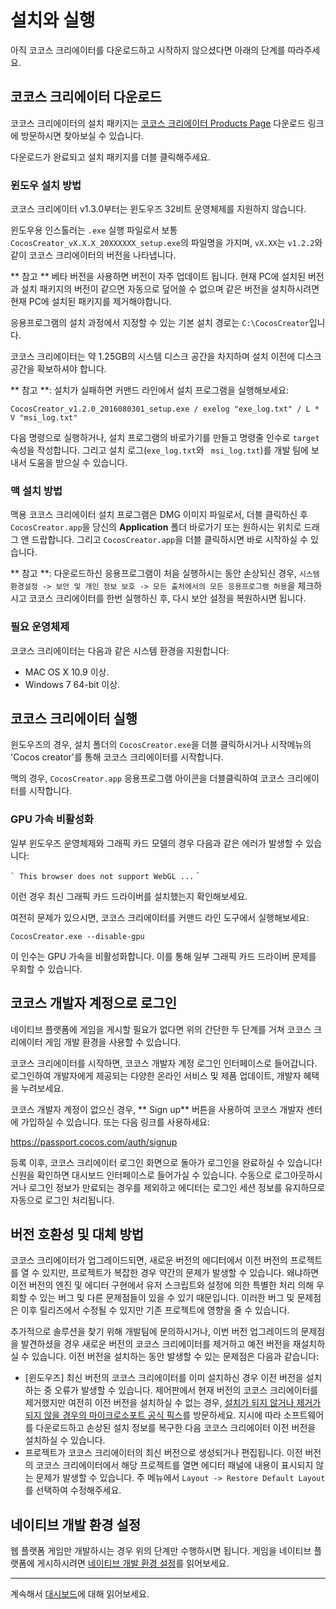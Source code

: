 # 설치와 실행

아직 코코스 크리에이터를 다운로드하고 시작하지 않으셨다면 아래의 단계를 따라주세요.

## 코코스 크리에이터 다운로드

코코스 크리에이터의 설치 패키지는 [코코스 크리에이터 Products Page](http://www.cocos2d-x.org/products#creator) 다운로드 링크에 방문하시면 찾아보실 수 있습니다.

다운로드가 완료되고 설치 패키지를 더블 클릭해주세요.

### 윈도우 설치 방법

코코스 크리에이터 v1.3.0부터는 윈도우즈 32비트 운영체제를 지원하지 않습니다.

윈도우용 인스톨러는 `.exe` 실행 파일로서 보통 `CocosCreator_vX.X.X_20XXXXXX_setup.exe`의 파일명을 가지며, `vX.XX`는 `v1.2.2`와 같이 코코스 크리에이터의 버전을 나타냅니다.

** 참고 ** 베타 버전을 사용하면 버전이 자주 업데이트 됩니다. 현재 PC에 설치된 버전과 설치 패키지의 버전이 같으면 자동으로 덮어쓸 수 없으며 같은 버전을 설치하시려면 현재 PC에 설치된 패키지를 제거해야합니다.

응용프로그램의 설치 과정에서 지정할 수 있는 기본 설치 경로는 `C:\CocosCreator`입니다.

코코스 크리에이터는 약 1.25GB의 시스템 디스크 공간을 차지하며 설치 이전에 디스크 공간을 확보하셔야 합니다.

** 참고 **: 설치가 실패하면 커맨드 라인에서 설치 프로그램을 실행해보세요:

```
CocosCreator_v1.2.0_2016080301_setup.exe / exelog "exe_log.txt" / L * V "msi_log.txt"
```

다음 명령으로 실행하거나, 설치 프로그램의 바로가기를 만들고 명령줄 인수로 `target` 속성을 작성합니다. 그리고 설치 로그(`exe_log.txt`와 ` msi_log.txt`)를 개발 팀에 보내서 도움을 받으실 수 있습니다.


### 맥 설치 방법

맥용 코코스 크리에이터 설치 프로그램은 DMG 이미지 파일로서, 더블 클릭하신 후 `CocosCreator.app`을 당신의 **Application** 폴더 바로가기 또는 원하시는 위치로 드래그 앤 드랍합니다. 그리고 `CocosCreator.app`을 더블 클릭하시면 바로 시작하실 수 있습니다.


** 참고 **: 다운로드하신 응용프로그램이 처음 실행하시는 동안 손상되신 경우, `시스템 환경설정 -> 보안 및 개인 정보 보호 -> 모든 출처에서의 모든 응용프로그램 허용`을 체크하시고 코코스 크리에이터를 한번 실행하신 후, 다시 보안 설정을 복원하시면 됩니다.


### 필요 운영체제

코코스 크리에이터는 다음과 같은 시스템 환경을 지원합니다:

- MAC OS X 10.9 이상.
- Windows 7 64-bit 이상.


## 코코스 크리에이터 실행

윈도우즈의 경우, 설치 폴더의 `CocosCreator.exe`을 더블 클릭하시거나 시작메뉴의 'Cocos creator'를 통해 코코스 크리에이터를 시작합니다.

맥의 경우, `CocosCreator.app` 응용프로그램 아이콘을 더블클릭하여 코코스 크리에이터를 시작합니다.

### GPU 가속 비활성화

일부 윈도우즈 운영체제와 그래픽 카드 모델의 경우 다음과 같은 에러가 발생할 수 있습니다:

`` `
This browser does not support WebGL ...
`` `

이런 경우 최신 그래픽 카드 드라이버를 설치했는지 확인해보세요.

여전히 문제가 있으시면, 코코스 크리에이터를 커맨드 라인 도구에서 실행해보세요:

`CocosCreator.exe --disable-gpu` 

이 인수는 GPU 가속을 비활성화합니다. 이를 통해 일부 그래픽 카드 드라이버 문제를 우회할 수 있습니다.


## 코코스 개발자 계정으로 로그인

네이티브 플랫폼에 게임을 게시할 필요가 없다면 위의 간단한 두 단계를 거쳐 코코스 크리에이터 게임 개발 환경을 사용할 수 있습니다.

코코스 크리에이터를 시작하면, 코코스 개발자 계정 로그인 인터페이스로 들어갑니다. 로그인하여 개발자에게 제공되는 다양한 온라인 서비스 및 제품 업데이트, 개발자 혜택을 누려보세요.

코코스 개발자 계정이 없으신 경우, ** Sign up** 버튼을 사용하여 코코스 개발자 센터에 가입하실 수 있습니다. 또는 다음 링크를 사용하세요:

https://passport.cocos.com/auth/signup

등록 이후, 코코스 크리에이터 로그인 화면으로 돌아가 로그인을 완료하실 수 있습니다! 신원을 확인하면 대시보드 인터페이스로 들어가실 수 있습니다. 수동으로 로그아웃하시거나 로그인 정보가 만료되는 경우를 제외하고 에디터는 로그인 세션 정보를 유지하므로 자동으로 로그인 처리됩니다.

## 버전 호환성 및 대체 방법

코코스 크리에이터가 업그레이드되면, 새로운 버전의 에디터에서 이전 버전의 프로젝트를 열 수 있지만, 프로젝트가 복잡한 경우 약간의 문제가 발생할 수 있습니다. 왜냐하면 이전 버전의 엔진 및 에디터 구현에서 유저 스크립트와 설정에 의한 특별한 처리 의해 우회할 수 있는 버그 및 다른 문제점들이 있을 수 있기 때문입니다. 이러한 버그 및 문제점은 이후 릴리즈에서 수정될 수 있지만 기존 프로젝트에 영향을 줄 수 있습니다.

추가적으로 솔루션을 찾기 위해 개발팀에 문의하시거나, 이번 버전 업그레이드의 문제점을 발견하셨을 경우 새로운 버전의 코코스 크리에이터를 제거하고 예전 버전을 재설치하실 수 있습니다. 이전 버전을 설치하는 동안 발생할 수 있는 문제점은 다음과 같습니다:

- [윈도우즈] 최신 버전의 코코스 크리에이터를 이미 설치하신 경우 이전 버전을 설치하는 중 오류가 발생할 수 있습니다. 제어판에서 현재 버전의 코코스 크리에이터를 제거했지만 여전히 이전 버전을 설치하실 수 없는 경우, [설치가 되지 않거나 제거가 되지 않을 경우의 마이크로소포트 공식 픽스](https://support.microsoft.com/en-us/help/17588/fix-problems-that-block-programs-from-being-installed-or-removed)를 방문하세요. 지시에 따라 소프트웨어를 다운로드하고 손상된 설치 정보를 복구한 다음 코코스 크리에이터 이전 버전을 설치하실 수 있습니다.
- 프로젝트가 코코스 크리에이터의 최신 버전으로 생성되거나 편집됩니다. 이전 버전의 코코스 크리에이터에서 해당 프로젝트를 열면 에디터 패널에 내용이 표시되지 않는 문제가 발생할 수 있습니다. 주 메뉴에서 `Layout -> Restore Default Layout`를 선택하여 수정해주세요.


## 네이티브 개발 환경 설정

웹 플랫폼 게임만 개발하시는 경우 위의 단계만 수행하시면 됩니다. 게임을 네이티브 플랫폼에 게시하시려면 [네이티브 개발 환경 설정](../publish/setup-native-development.md)를 읽어보세요.

---
계속해서 [대시보드](dashboard.md)에 대해 읽어보세요.

